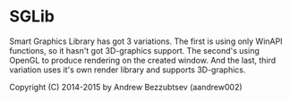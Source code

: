 # SGLib
Smart Graphics Library has got 3 variations. 
The first is using only WinAPI functions, so it hasn't got 3D-graphics support.
The second's using OpenGL to produce rendering on the created window.
And the last, third variation uses it's own render library and supports 3D-graphics.

Copyright (C) 2014-2015 by Andrew Bezzubtsev (aandrew002)
